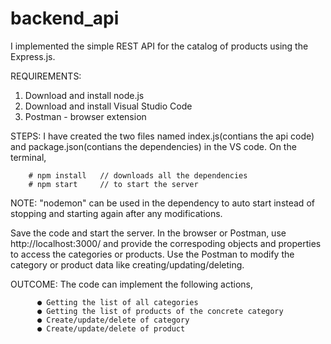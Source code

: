 # backend_api

I implemented the simple REST API for the catalog of products using the Express.js.

REQUIREMENTS:
  1. Download and install node.js
  2. Download and install Visual Studio Code
  3. Postman - browser extension
 
STEPS:
  I have created the two files named index.js(contians the api code) and package.json(contians the dependencies) in the VS code.
	On the terminal,
	
		# npm install	// downloads all the dependencies
		# npm start 	// to start the server

NOTE: "nodemon" can be used in the dependency to auto start instead of stopping and starting again after any modifications.
  
  Save the code and start the server.
  In the browser or Postman, use http://localhost:3000/ and provide the correspoding objects and properties to access the categories or products.
  Use the Postman to modify the category or product data like creating/updating/deleting.
  
  OUTCOME:
    The code can implement the  following actions,
 
          ● Getting the list of all categories	  
          ● Getting the list of products of the concrete category
          ● Create/update/delete of category
          ● Create/update/delete of product

